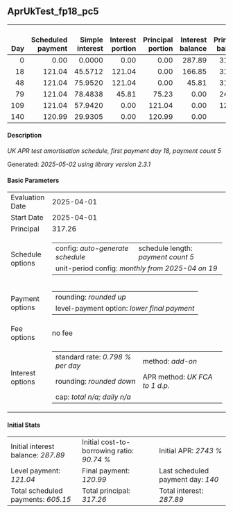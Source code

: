 <h2>AprUkTest_fp18_pc5</h2>
<table>
    <thead style="vertical-align: bottom;">
        <th style="text-align: right;">Day</th>
        <th style="text-align: right;">Scheduled payment</th>
        <th style="text-align: right;">Simple interest</th>
        <th style="text-align: right;">Interest portion</th>
        <th style="text-align: right;">Principal portion</th>
        <th style="text-align: right;">Interest balance</th>
        <th style="text-align: right;">Principal balance</th>
        <th style="text-align: right;">Total simple interest</th>
        <th style="text-align: right;">Total interest</th>
        <th style="text-align: right;">Total principal</th>
    </thead>
    <tr style="text-align: right;">
        <td class="ci00">0</td>
        <td class="ci01" style="white-space: nowrap;">0.00</td>
        <td class="ci02">0.0000</td>
        <td class="ci03">0.00</td>
        <td class="ci04">0.00</td>
        <td class="ci05">287.89</td>
        <td class="ci06">317.26</td>
        <td class="ci07">0.0000</td>
        <td class="ci08">0.00</td>
        <td class="ci09">0.00</td>
    </tr>
    <tr style="text-align: right;">
        <td class="ci00">18</td>
        <td class="ci01" style="white-space: nowrap;">121.04</td>
        <td class="ci02">45.5712</td>
        <td class="ci03">121.04</td>
        <td class="ci04">0.00</td>
        <td class="ci05">166.85</td>
        <td class="ci06">317.26</td>
        <td class="ci07">45.5712</td>
        <td class="ci08">121.04</td>
        <td class="ci09">0.00</td>
    </tr>
    <tr style="text-align: right;">
        <td class="ci00">48</td>
        <td class="ci01" style="white-space: nowrap;">121.04</td>
        <td class="ci02">75.9520</td>
        <td class="ci03">121.04</td>
        <td class="ci04">0.00</td>
        <td class="ci05">45.81</td>
        <td class="ci06">317.26</td>
        <td class="ci07">121.5233</td>
        <td class="ci08">242.08</td>
        <td class="ci09">0.00</td>
    </tr>
    <tr style="text-align: right;">
        <td class="ci00">79</td>
        <td class="ci01" style="white-space: nowrap;">121.04</td>
        <td class="ci02">78.4838</td>
        <td class="ci03">45.81</td>
        <td class="ci04">75.23</td>
        <td class="ci05">0.00</td>
        <td class="ci06">242.03</td>
        <td class="ci07">200.0070</td>
        <td class="ci08">287.89</td>
        <td class="ci09">75.23</td>
    </tr>
    <tr style="text-align: right;">
        <td class="ci00">109</td>
        <td class="ci01" style="white-space: nowrap;">121.04</td>
        <td class="ci02">57.9420</td>
        <td class="ci03">0.00</td>
        <td class="ci04">121.04</td>
        <td class="ci05">0.00</td>
        <td class="ci06">120.99</td>
        <td class="ci07">257.9490</td>
        <td class="ci08">287.89</td>
        <td class="ci09">196.27</td>
    </tr>
    <tr style="text-align: right;">
        <td class="ci00">140</td>
        <td class="ci01" style="white-space: nowrap;">120.99</td>
        <td class="ci02">29.9305</td>
        <td class="ci03">0.00</td>
        <td class="ci04">120.99</td>
        <td class="ci05">0.00</td>
        <td class="ci06">0.00</td>
        <td class="ci07">287.8795</td>
        <td class="ci08">287.89</td>
        <td class="ci09">317.26</td>
    </tr>
</table>
<h4>Description</h4>
<p><i>UK APR test amortisation schedule, first payment day 18, payment count 5</i></p>
<p>Generated: <i>2025-05-02 using library version 2.3.1</i></p>
<h4>Basic Parameters</h4>
<table>
    <tr>
        <td>Evaluation Date</td>
        <td>2025-04-01</td>
    </tr>
    <tr>
        <td>Start Date</td>
        <td>2025-04-01</td>
    </tr>
    <tr>
        <td>Principal</td>
        <td>317.26</td>
    </tr>
    <tr>
        <td>Schedule options</td>
        <td>
            <table>
                <tr>
                    <td>config: <i>auto-generate schedule</i></td>
                    <td>schedule length: <i><i>payment count</i> 5</i></td>
                </tr>
                <tr>
                    <td colspan="2" style="white-space: nowrap;">unit-period config: <i>monthly from 2025-04 on 19</i></td>
                </tr>
            </table>
        </td>
    </tr>
    <tr>
        <td>Payment options</td>
        <td>
            <table>
                <tr>
                    <td>rounding: <i>rounded up</i></td>
                </tr>
                <tr>
                    <td>level-payment option: <i>lower&nbsp;final&nbsp;payment</i></td>
                </tr>
            </table>
        </td>
    </tr>
    <tr>
        <td>Fee options</td>
        <td>no fee
        </td>
    </tr>
    <tr>
        <td>Interest options</td>
        <td>
            <table>
                <tr>
                    <td>standard rate: <i>0.798 % per day</i></td>
                    <td>method: <i>add-on</i></td>
                </tr>
                <tr>
                    <td>rounding: <i>rounded down</i></td>
                    <td>APR method: <i>UK FCA to 1 d.p.</i></td>
                </tr>
                <tr>
                    <td colspan="2">cap: <i>total <i>n/a</i>; daily <i>n/a</i></td>
                </tr>
            </table>
        </td>
    </tr>
</table>
<h4>Initial Stats</h4>
<table>
    <tr>
        <td>Initial interest balance: <i>287.89</i></td>
        <td>Initial cost-to-borrowing ratio: <i>90.74 %</i></td>
        <td>Initial APR: <i>2743 %</i></td>
    </tr>
    <tr>
        <td>Level payment: <i>121.04</i></td>
        <td>Final payment: <i>120.99</i></td>
        <td>Last scheduled payment day: <i>140</i></td>
    </tr>
    <tr>
        <td>Total scheduled payments: <i>605.15</i></td>
        <td>Total principal: <i>317.26</i></td>
        <td>Total interest: <i>287.89</i></td>
    </tr>
</table>